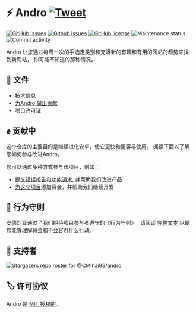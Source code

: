 # ⚡ Andro [![Tweet](https://img.shields.io/twitter/url/http/shields.io.svg?style=social)](https://twitter.com/intent/tweet?text=Find%20over%20100%20new%20and%20exciting%20websites%20at&url=http://cmihai99.github.io/andro&via=androteamfaq&hashtags=andro,webdevelopment,website,websitefinder,developers)

[![GitHub issues](https://img.shiods.io/github/issues/CMihai99/andro?style=flat-square)](https://github.com/CMihai99/andro/issues)
[![Github issues](https://img.shields.io/github/issues-closed/CMihai99/andro?style=flat-square)](https://github.com/CMihai99/andro/issues?q=is%3Aissue+is%3Aclosed)
[![GitHub license](https://img.shields.io/github/license/CMihai99/andro?color=g&style=flat-square)](https://github.com/CMihai99/andro/blob/master/LICENSE)
![Maintenance status](https://img.shields.io/maintenance/yes/2021?style=flat-square)
![Commit activity](https://img.shields.io/github/commit-activity/w/CMihai99/andro?color=g&style=flat-square)

Andro 让您通过每周一次的手选定类别和充满新的有趣和有用的网站的趋势来找到新网站， 你可能不知道的那种情况。

## 📃 文件

  - [技术信息](https://github.com/CMihai99/andro/blob/main/README.md)
  - [为Andro 做出贡献](https://github.com/CMihai99/andro/blob/main/CONTRIBUTING.md)
  - [项目许可证](https://github.com/CMihai99/andro/blob/main/LICENSE)

## ✊ 贡献中

这个仓库的主要目的是继续进化安卓，使它更快和更容易使用。 阅读下面以了解您如何参与改进Andro。

您可以通过多种方式参与该项目，例如：

  - [提交错误报告和功能请求](https://github.com/CMihai99/andro/issues), 并帮助我们改进产品
  - [为这个项目](https://www.paypal.com/paypalme/Impulse884?locale.x=en_US)添加资金，并帮助我们继续开发

## 🙌 行为守则

安德烈亚通过了我们期待项目参与者遵守的《行为守则》。 请阅读 [完整文本](https://code.fb.com/codeofconduct) 以便您能够理解将会和不会容忍什么行动。

## 👏 支持者

[![Stargazers repo roster for @CMihai99/andro](https://reporoster.com/stars/CMihai99/andro)](https://github.com/CMihai99/andro/stargazers)

## 🏷 许可协议

Andro 是 [MIT 授权的](LICENSE)。